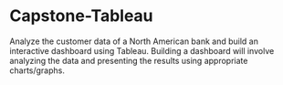 # Capstone-Tableau
Analyze the customer data of a North American bank and build an interactive    dashboard using Tableau. Building a dashboard will involve analyzing the data and presenting the results using appropriate charts/graphs.
